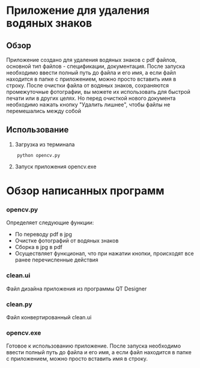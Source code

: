# Приложение для удаления водяных знаков
## Обзор
Приложение создано для удаления водяных знаков с pdf файлов, основной тип файлов - спецификации, документация.
После запуска необходимо ввести полный путь до файла и его имя, 
а если файл находится в папке с приложением, можно просто вставить имя в строку.
После очистки файла от водяных знаков, сохраняются промежуточные фотографии, вы можете их использовать для быстрой 
печати или в других целях. Но перед очисткой нового документа необходимо нажать кнопку "Удалить лишнее",
чтобы файлы не перемешались между собой


## Использование
1. Загрузка из терминала 
```commandline
    python opencv.py
```
2. Запуск приложения 
    opencv.exe

# Обзор написанных программ
### opencv.py
Определяет следующие функции:
- По переводу pdf в jpg
- Очистке фотографий от водяных знаков
- Сборка в jpg в pdf
- Осуществляет функционал, что при нажатии кнопки, происходят все ранее перечисленные действия

### clean.ui
Файл дизайна приложения из программы QT Designer

### clean.py
Файл конвертированный clean.ui

### opencv.exe
Готовое к использованию приложение. После запуска необходимо ввести полный путь до файла и его имя, 
а если файл находится в папке с приложением, можно просто вставить имя в строку.
